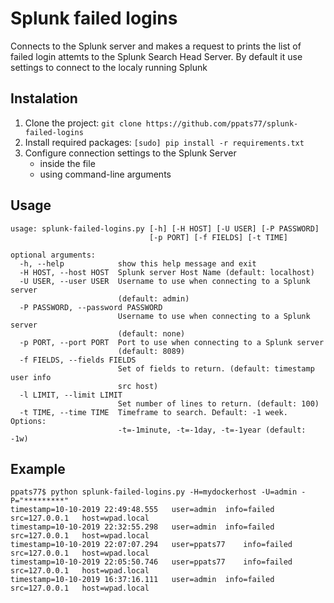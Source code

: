 # Splunk failed logins
Connects to the Splunk server and makes a request to prints the list of failed login attemts to the Splunk Search Head Server.
By default it use settings to connect to the localy running Splunk

## Instalation
1. Clone the project: ```git clone https://github.com/ppats77/splunk-failed-logins``` 
2. Install required packages: ```[sudo] pip install -r requirements.txt```
3. Configure connection settings to the Splunk Server
   - inside the file
   - using command-line arguments
   
## Usage
```
usage: splunk-failed-logins.py [-h] [-H HOST] [-U USER] [-P PASSWORD]
                               [-p PORT] [-f FIELDS] [-t TIME]

optional arguments:
  -h, --help            show this help message and exit
  -H HOST, --host HOST  Splunk server Host Name (default: localhost)
  -U USER, --user USER  Username to use when connecting to a Splunk server
                        (default: admin)
  -P PASSWORD, --password PASSWORD
                        Username to use when connecting to a Splunk server
                        (default: none)
  -p PORT, --port PORT  Port to use when connecting to a Splunk server
                        (default: 8089)
  -f FIELDS, --fields FIELDS
                        Set of fields to return. (default: timestamp user info
                        src host)
  -l LIMIT, --limit LIMIT
                        Set number of lines to return. (default: 100)
  -t TIME, --time TIME  Timeframe to search. Default: -1 week. Options:
                        -t=-1minute, -t=-1day, -t=-1year (default: -1w)
```

## Example 
```
ppats77$ python splunk-failed-logins.py -H=mydockerhost -U=admin -P="*********"
timestamp=10-10-2019 22:49:48.555	user=admin	info=failed	src=127.0.0.1	host=wpad.local
timestamp=10-10-2019 22:32:55.298	user=admin	info=failed	src=127.0.0.1	host=wpad.local
timestamp=10-10-2019 22:07:07.294	user=ppats77	info=failed	src=127.0.0.1	host=wpad.local
timestamp=10-10-2019 22:05:50.746	user=ppats77	info=failed	src=127.0.0.1	host=wpad.local
timestamp=10-10-2019 16:37:16.111	user=admin	info=failed	src=127.0.0.1	host=wpad.local
```
